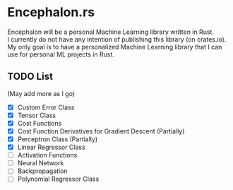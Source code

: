 # Encephalon.rs
Encephalon will be a personal Machine Learning library written in Rust.  
I currently do not have any intention of publishing this library (on crates.io). My only goal is to have a personalized Machine Learning library that I can use for personal ML projects in Rust.  

## TODO List
(May add more as I go)
- [x] Custom Error Class  
- [x] Tensor Class  
- [x] Cost Functions  
- [x] Cost Function Derivatives for Gradient Descent (Partially)  
- [x] Perceptron Class (Partially)  
- [x] Linear Regressor Class  
- [ ] Activation Functions  
- [ ] Neural Network  
- [ ] Backpropagation
- [ ] Polynomial Regressor Class  
